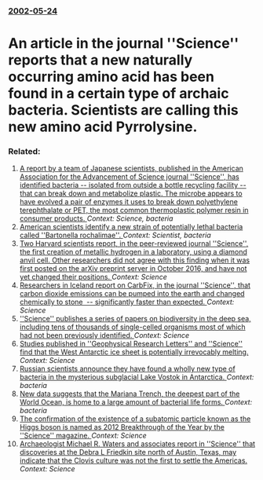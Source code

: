### [2002-05-24](/news/2002/05/24/index.md)

#  An article in the journal ''Science'' reports that a new naturally occurring amino acid has been found in a certain type of archaic bacteria. Scientists are calling this new amino acid Pyrrolysine.




### Related:

1. [A report by a team of Japanese scientists, published in the American Association for the Advancement of Science journal ''Science'', has identified bacteria -- isolated from outside a bottle recycling facility -- that can break down and metabolize plastic. The microbe  appears to have evolved a pair of enzymes it uses to break down polyethylene terephthalate or PET, the most common thermoplastic polymer resin in consumer products. ](/news/2016/03/11/a-report-by-a-team-of-japanese-scientists-published-in-the-american-association-for-the-advancement-of-science-journal-science-has-ide.md) _Context: Science, bacteria_
2. [ American scientists identify a new strain of potentially lethal bacteria called ''Bartonella rochalimae''. ](/news/2007/06/7/american-scientists-identify-a-new-strain-of-potentially-lethal-bacteria-called-bartonella-rochalimae.md) _Context: Scientist, bacteria_
3. [ Two Harvard scientists report, in the peer-reviewed journal ''Science'', the first creation of metallic hydrogen in a laboratory, using a diamond anvil cell. Other researchers did not agree with this finding when it was first posted on the arXiv preprint server in October 2016, and have not yet changed their positions. ](/news/2017/01/27/two-harvard-scientists-report-in-the-peer-reviewed-journal-science-the-first-creation-of-metallic-hydrogen-in-a-laboratory-using-a-d.md) _Context: Science_
4. [Researchers in Iceland report on CarbFix, in the journal ''Science'', that carbon dioxide emissions can be pumped into the earth and changed chemically to stone &nbsp;-- significantly  faster than expected. ](/news/2016/06/9/researchers-in-iceland-report-on-carbfix-in-the-journal-science-that-carbon-dioxide-emissions-can-be-pumped-into-the-earth-and-changed.md) _Context: Science_
5. [''Science'' publishes a series of papers on biodiversity in the deep sea, including tens of thousands of single-celled organisms most of which had not been previously identified. ](/news/2015/05/22/science-publishes-a-series-of-papers-on-biodiversity-in-the-deep-sea-including-tens-of-thousands-of-single-celled-organisms-most-of-whi.md) _Context: Science_
6. [Studies published in ''Geophysical Research Letters'' and ''Science'' find that the West Antarctic ice sheet is potentially irrevocably melting. ](/news/2014/05/13/studies-published-in-geophysical-research-letters-and-science-find-that-the-west-antarctic-ice-sheet-is-potentially-irrevocably-melt.md) _Context: Science_
7. [Russian scientists announce they have found a wholly new type of bacteria in the mysterious subglacial Lake Vostok in Antarctica. ](/news/2013/03/8/russian-scientists-announce-they-have-found-a-wholly-new-type-of-bacteria-in-the-mysterious-subglacial-lake-vostok-in-antarctica.md) _Context: bacteria_
8. [New data suggests that the Mariana Trench, the deepest part of the World Ocean, is home to a large amount of bacterial life forms. ](/news/2013/03/17/new-data-suggests-that-the-mariana-trench-the-deepest-part-of-the-world-ocean-is-home-to-a-large-amount-of-bacterial-life-forms.md) _Context: bacteria_
9. [The confirmation of the existence of a subatomic particle known as the Higgs boson is named as 2012 Breakthrough of the Year by the ''Science'' magazine. ](/news/2012/12/30/the-confirmation-of-the-existence-of-a-subatomic-particle-known-as-the-higgs-boson-is-named-as-2012-breakthrough-of-the-year-by-the-scienc.md) _Context: Science_
10. [Archaeologist Michael R. Waters and associates report in ''Science'' that discoveries at the Debra L Friedkin site north of Austin, Texas, may indicate that the Clovis culture was not the first to settle the Americas. ](/news/2011/03/25/archaeologist-michael-r-waters-and-associates-report-in-science-that-discoveries-at-the-debra-l-friedkin-site-north-of-austin-texas-m.md) _Context: Science_
